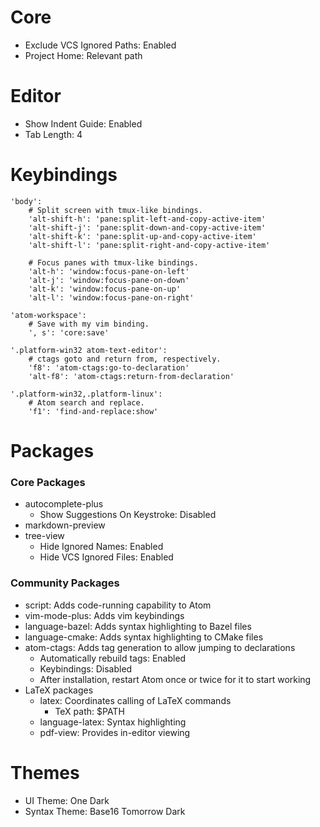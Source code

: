 # Core
* Exclude VCS Ignored Paths: Enabled
* Project Home: Relevant path

# Editor
* Show Indent Guide: Enabled
* Tab Length: 4

# Keybindings
    'body':
        # Split screen with tmux-like bindings.
        'alt-shift-h': 'pane:split-left-and-copy-active-item'
        'alt-shift-j': 'pane:split-down-and-copy-active-item'
        'alt-shift-k': 'pane:split-up-and-copy-active-item'
        'alt-shift-l': 'pane:split-right-and-copy-active-item'

        # Focus panes with tmux-like bindings.
        'alt-h': 'window:focus-pane-on-left'
        'alt-j': 'window:focus-pane-on-down'
        'alt-k': 'window:focus-pane-on-up'
        'alt-l': 'window:focus-pane-on-right'

    'atom-workspace':
        # Save with my vim binding.
        ', s': 'core:save'

    '.platform-win32 atom-text-editor':
        # ctags goto and return from, respectively.
        'f8': 'atom-ctags:go-to-declaration'
        'alt-f8': 'atom-ctags:return-from-declaration'

    '.platform-win32,.platform-linux':
        # Atom search and replace.
        'f1': 'find-and-replace:show'

# Packages

### Core Packages
* autocomplete-plus
    * Show Suggestions On Keystroke: Disabled
* markdown-preview
* tree-view
    * Hide Ignored Names: Enabled
    * Hide VCS Ignored Files: Enabled

### Community Packages
* script: Adds code-running capability to Atom
* vim-mode-plus: Adds vim keybindings
* language-bazel: Adds syntax highlighting to Bazel files
* language-cmake: Adds syntax highlighting to CMake files
* atom-ctags: Adds tag generation to allow jumping to declarations
    * Automatically rebuild tags: Enabled
    * Keybindings: Disabled
    * After installation, restart Atom once or twice for it to start working
* LaTeX packages
    * latex: Coordinates calling of LaTeX commands
        * TeX path: $PATH
    * language-latex: Syntax highlighting
    * pdf-view: Provides in-editor viewing

# Themes
* UI Theme: One Dark
* Syntax Theme: Base16 Tomorrow Dark
